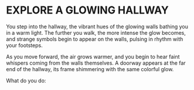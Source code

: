 # EXPLORE A GLOWING HALLWAY

You step into the hallway, the vibrant hues of the glowing walls bathing you in a warm light. The further you walk, the more intense the glow becomes, and strange symbols begin to appear on the walls, pulsing in rhythm with your footsteps. 

As you move forward, the air grows warmer, and you begin to hear faint whispers coming from the walls themselves. A doorway appears at the far end of the hallway, its frame shimmering with the same colorful glow.

What do you do: